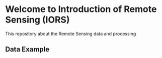 # Welcome to Introduction of Remote Sensing (IORS)
This repository about the Remote Sensing data and processing


## Data Example
